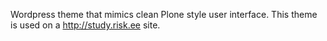Wordpress theme that mimics clean Plone style user interface. This theme is used on a http://study.risk.ee site.
